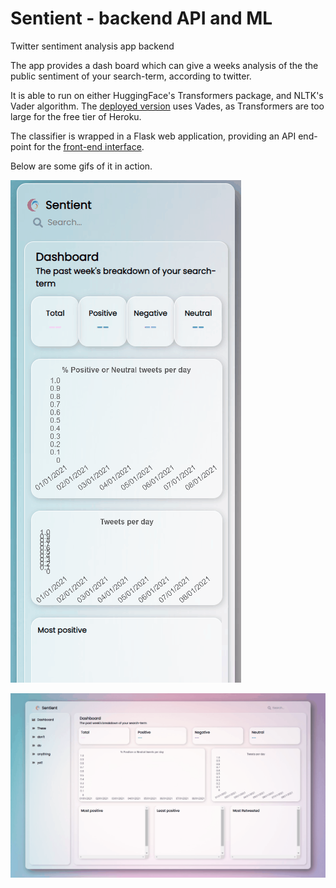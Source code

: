 # Sentient - backend API and ML
Twitter sentiment analysis app backend

The app provides a dash board which can give a weeks analysis of the the public sentiment of your search-term, according to twitter.

It is able to run on either HuggingFace's Transformers package, and NLTK's Vader algorithm. The [deployed version](https://justingodden.github.io/twitter-sentiment-frontend/) uses Vades, as Transformers are too large for the free tier of Heroku.

The classifier is wrapped in a Flask web application, providing an API end-point for the [front-end interface](https://github.com/justingodden/twitter-sentiment-frontend).

Below are some gifs of it in action.

![GitHub Logo](/github_images/mobile.gif)

![GitHub Logo](/github_images/1080p.gif)
